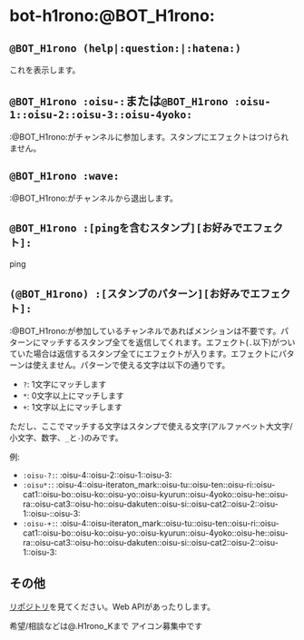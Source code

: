 # bot-h1rono:@BOT_H1rono:

## `@BOT_H1rono (help|:question:|:hatena:)`

これを表示します。

## `@BOT_H1rono :oisu-:`または`@BOT_H1rono :oisu-1::oisu-2::oisu-3::oisu-4yoko:`

:@BOT_H1rono:がチャンネルに参加します。スタンプにエフェクトはつけられません。

## `@BOT_H1rono :wave:`

:@BOT_H1rono:がチャンネルから退出します。

## `@BOT_H1rono :[pingを含むスタンプ][お好みでエフェクト]:`

ping

## `(@BOT_H1rono) :[スタンプのパターン][お好みでエフェクト]:`

:@BOT_H1rono:が参加しているチャンネルであればメンションは不要です。パターンにマッチするスタンプ全てを返信してくれます。エフェクト(`.`以下)がついていた場合は返信するスタンプ全てにエフェクトが入ります。エフェクトにパターンは使えません。パターンで使える文字は以下の通りです。

- `?`: 1文字にマッチします
- `*`: 0文字以上にマッチします
- `+`: 1文字以上にマッチします

ただし、ここでマッチする文字はスタンプで使える文字(アルファベット大文字/小文字、数字、`_`と`-`)のみです。

例:

- `:oisu-?:`: :oisu-4::oisu-2::oisu-1::oisu-3:
- `:oisu*:`: :oisu-4::oisu-iteraton_mark::oisu-tu::oisu-ten::oisu-ri::oisu-cat1::oisu-bo::oisu-ko::oisu-yo::oisu-kyurun::oisu-4yoko::oisu-he::oisu-ra::oisu-cat3::oisu-ho::oisu-dakuten::oisu-si::oisu-cat2::oisu-2::oisu-1::oisu-::oisu-3:
- `:oisu-+:`: :oisu-4::oisu-iteraton_mark::oisu-tu::oisu-ten::oisu-ri::oisu-cat1::oisu-bo::oisu-ko::oisu-yo::oisu-kyurun::oisu-4yoko::oisu-he::oisu-ra::oisu-cat3::oisu-ho::oisu-dakuten::oisu-si::oisu-cat2::oisu-2::oisu-1::oisu-3:

## その他

[リポジトリ](https://git.trap.jp/H1rono_K/bot-h1rono)を見てください。Web APIがあったりします。

希望/相談などは@.H1rono_Kまで
アイコン募集中です
